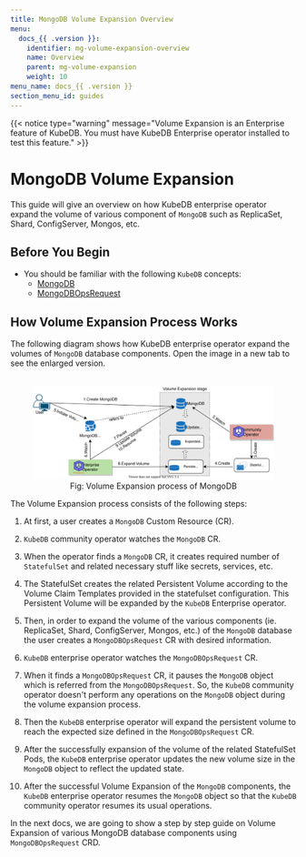 ```yaml
---
title: MongoDB Volume Expansion Overview
menu:
  docs_{{ .version }}:
    identifier: mg-volume-expansion-overview
    name: Overview
    parent: mg-volume-expansion
    weight: 10
menu_name: docs_{{ .version }}
section_menu_id: guides
---
```


{{< notice type="warning" message="Volume Expansion is an Enterprise feature of KubeDB. You must have KubeDB Enterprise operator installed to test this feature." >}}

# MongoDB Volume Expansion

This guide will give an overview on how KubeDB enterprise operator expand the volume of various component of `MongoDB` such as ReplicaSet, Shard, ConfigServer, Mongos, etc.

## Before You Begin

- You should be familiar with the following `KubeDB` concepts:
  - [MongoDB](/docs/concepts/databases/mongodb.md)
  - [MongoDBOpsRequest](/docs/concepts/day-2-operations/mongodbopsrequest.md)

## How Volume Expansion Process Works

The following diagram shows how KubeDB enterprise operator expand the volumes of `MongoDB` database components. Open the image in a new tab to see the enlarged version.

<figure align="center">
  <img alt="Volume Expansion process of MongoDB" src="/docs/images/day-2-operation/mongodb/mg-volume-expansion.svg">
<figcaption align="center">Fig: Volume Expansion process of MongoDB</figcaption>
</figure>

The Volume Expansion process consists of the following steps:

1. At first, a user creates a `MongoDB` Custom Resource (CR).

2. `KubeDB` community operator watches the `MongoDB` CR.

3. When the operator finds a `MongoDB` CR, it creates required number of `StatefulSet` and related necessary stuff like secrets, services, etc.

4. The StatefulSet creates the related Persistent Volume according to the Volume Claim Templates provided in the statefulset configuration. This Persistent Volume will be expanded by the `KubeDB` Enterprise operator.

5. Then, in order to expand the volume of the various components (ie. ReplicaSet, Shard, ConfigServer, Mongos, etc.) of the `MongoDB` database the user creates a `MongoDBOpsRequest` CR with desired information.

6. `KubeDB` enterprise operator watches the `MongoDBOpsRequest` CR.

7. When it finds a `MongoDBOpsRequest` CR, it pauses the `MongoDB` object which is referred from the `MongoDBOpsRequest`. So, the `KubeDB` community operator doesn't perform any operations on the `MongoDB` object during the volume expansion process.

8. Then the `KubeDB` enterprise operator will expand the persistent volume to reach the expected size defined in the `MongoDBOpsRequest` CR.

9. After the successfully expansion of the volume of the related StatefulSet Pods, the `KubeDB` enterprise operator updates the new volume size in the `MongoDB` object to reflect the updated state.

9. After the successful Volume Expansion of the `MongoDB` components, the `KubeDB` enterprise operator resumes the `MongoDB` object so that the `KubeDB` community operator resumes its usual operations.

In the next docs, we are going to show a step by step guide on Volume Expansion of various MongoDB database components using `MongoDBOpsRequest` CRD.
